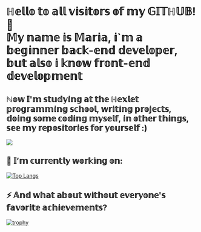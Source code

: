 ### 

<h1>ℍ𝕖𝕝𝕝𝕠 𝕥𝕠 𝕒𝕝𝕝 𝕧𝕚𝕤𝕚𝕥𝕠𝕣𝕤 𝕠𝕗 𝕞𝕪 𝔾𝕀𝕋ℍ𝕌𝔹!👋 <br>
  𝕄𝕪 𝕟𝕒𝕞𝕖 𝕚𝕤 𝕄𝕒𝕣𝕚𝕒, 𝕚`𝕞 𝕒 𝕓𝕖𝕘𝕚𝕟𝕟𝕖𝕣 𝕓𝕒𝕔𝕜-𝕖𝕟𝕕 𝕕𝕖𝕧𝕖𝕝𝕠𝕡𝕖𝕣, 𝕓𝕦𝕥 𝕒𝕝𝕤𝕠 𝕚 𝕜𝕟𝕠𝕨 𝕗𝕣𝕠𝕟𝕥-𝕖𝕟𝕕 𝕕𝕖𝕧𝕖𝕝𝕠𝕡𝕞𝕖𝕟𝕥</h1>

<h2>ℕ𝕠𝕨 𝕀'𝕞 𝕤𝕥𝕦𝕕𝕪𝕚𝕟𝕘 𝕒𝕥 𝕥𝕙𝕖 ℍ𝕖𝕩𝕝𝕖𝕥 𝕡𝕣𝕠𝕘𝕣𝕒𝕞𝕞𝕚𝕟𝕘 𝕤𝕔𝕙𝕠𝕠𝕝, 𝕨𝕣𝕚𝕥𝕚𝕟𝕘 𝕡𝕣𝕠𝕛𝕖𝕔𝕥𝕤, 𝕕𝕠𝕚𝕟𝕘 𝕤𝕠𝕞𝕖 𝕔𝕠𝕕𝕚𝕟𝕘 𝕞𝕪𝕤𝕖𝕝𝕗, 𝕚𝕟 𝕠𝕥𝕙𝕖𝕣 𝕥𝕙𝕚𝕟𝕘𝕤, 𝕤𝕖𝕖 𝕞𝕪 𝕣𝕖𝕡𝕠𝕤𝕚𝕥𝕠𝕣𝕚𝕖𝕤 𝕗𝕠𝕣 𝕪𝕠𝕦𝕣𝕤𝕖𝕝𝕗 :)</h2>

![](https://komarev.com/ghpvc/?username=MaryKurinova)

   <h2> 🔭 𝕀’𝕞 𝕔𝕦𝕣𝕣𝕖𝕟𝕥𝕝𝕪 𝕨𝕠𝕣𝕜𝕚𝕟𝕘 𝕠𝕟:</h2>
  
  [![Top Langs](https://github-readme-stats.vercel.app/api/top-langs/?username=MaryKurinova)](https://github.com/MaryKurinova/github-readme-stats)
  
  
  <h2>⚡ 𝔸𝕟𝕕 𝕨𝕙𝕒𝕥 𝕒𝕓𝕠𝕦𝕥 𝕨𝕚𝕥𝕙𝕠𝕦𝕥 𝕖𝕧𝕖𝕣𝕪𝕠𝕟𝕖'𝕤 𝕗𝕒𝕧𝕠𝕣𝕚𝕥𝕖 𝕒𝕔𝕙𝕚𝕖𝕧𝕖𝕞𝕖𝕟𝕥𝕤?</h2>
  
  [![trophy](https://github-profile-trophy.vercel.app/?username=MaryKurinova)](https://github.com/ryo-ma/github-profile-trophy)

